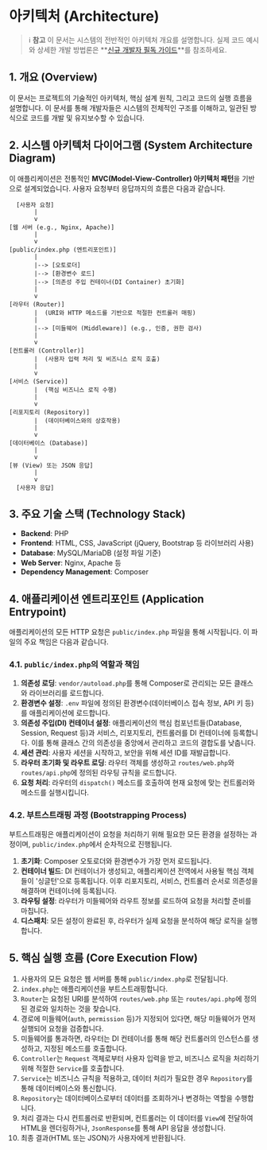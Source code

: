 # 아키텍처 (Architecture)

> ℹ️ **참고**
> 이 문서는 시스템의 전반적인 아키텍처 개요를 설명합니다.
> 실제 코드 예시와 상세한 개발 방법론은 **[신규 개발자 필독 가이드](./DEVELOPER_GUIDE.md)**를 참조하세요.

## 1. 개요 (Overview)

이 문서는 프로젝트의 기술적인 아키텍처, 핵심 설계 원칙, 그리고 코드의 실행 흐름을 설명합니다. 이 문서를 통해 개발자들은 시스템의 전체적인 구조를 이해하고, 일관된 방식으로 코드를 개발 및 유지보수할 수 있습니다.

## 2. 시스템 아키텍처 다이어그램 (System Architecture Diagram)

이 애플리케이션은 전통적인 **MVC(Model-View-Controller) 아키텍처 패턴**을 기반으로 설계되었습니다. 사용자 요청부터 응답까지의 흐름은 다음과 같습니다.

```
  [사용자 요청]
       |
       v
[웹 서버 (e.g., Nginx, Apache)]
       |
       v
[public/index.php (엔트리포인트)]
       |
       |--> [오토로더]
       |--> [환경변수 로드]
       |--> [의존성 주입 컨테이너(DI Container) 초기화]
       |
       v
[라우터 (Router)]
       |  (URI와 HTTP 메소드를 기반으로 적절한 컨트롤러 매핑)
       |
       |--> [미들웨어 (Middleware)] (e.g., 인증, 권한 검사)
       |
       v
[컨트롤러 (Controller)]
       |  (사용자 입력 처리 및 비즈니스 로직 호출)
       |
       v
[서비스 (Service)]
       |  (핵심 비즈니스 로직 수행)
       |
       v
[리포지토리 (Repository)]
       |  (데이터베이스와의 상호작용)
       |
       v
[데이터베이스 (Database)]
       |
       v
[뷰 (View) 또는 JSON 응답]
       |
       v
  [사용자 응답]

```

## 3. 주요 기술 스택 (Technology Stack)

-   **Backend**: PHP
-   **Frontend**: HTML, CSS, JavaScript (jQuery, Bootstrap 등 라이브러리 사용)
-   **Database**: MySQL/MariaDB (설정 파일 기준)
-   **Web Server**: Nginx, Apache 등
-   **Dependency Management**: Composer

## 4. 애플리케이션 엔트리포인트 (Application Entrypoint)

애플리케이션의 모든 HTTP 요청은 `public/index.php` 파일을 통해 시작됩니다. 이 파일의 주요 책임은 다음과 같습니다.

### 4.1. `public/index.php`의 역할과 책임

1.  **의존성 로딩**: `vendor/autoload.php`를 통해 Composer로 관리되는 모든 클래스와 라이브러리를 로드합니다.
2.  **환경변수 설정**: `.env` 파일에 정의된 환경변수(데이터베이스 접속 정보, API 키 등)를 애플리케이션에 로드합니다.
3.  **의존성 주입(DI) 컨테이너 설정**: 애플리케이션의 핵심 컴포넌트들(Database, Session, Request 등)과 서비스, 리포지토리, 컨트롤러를 DI 컨테이너에 등록합니다. 이를 통해 클래스 간의 의존성을 중앙에서 관리하고 코드의 결합도를 낮춥니다.
4.  **세션 관리**: 사용자 세션을 시작하고, 보안을 위해 세션 ID를 재발급합니다.
5.  **라우터 초기화 및 라우트 로딩**: 라우터 객체를 생성하고 `routes/web.php`와 `routes/api.php`에 정의된 라우팅 규칙을 로드합니다.
6.  **요청 처리**: 라우터의 `dispatch()` 메소드를 호출하여 현재 요청에 맞는 컨트롤러와 메소드를 실행시킵니다.

### 4.2. 부트스트래핑 과정 (Bootstrapping Process)

부트스트래핑은 애플리케이션이 요청을 처리하기 위해 필요한 모든 환경을 설정하는 과정이며, `public/index.php`에서 순차적으로 진행됩니다.

1.  **초기화**: Composer 오토로더와 환경변수가 가장 먼저 로드됩니다.
2.  **컨테이너 빌드**: DI 컨테이너가 생성되고, 애플리케이션 전역에서 사용될 핵심 객체들이 '싱글턴'으로 등록됩니다. 이후 리포지토리, 서비스, 컨트롤러 순서로 의존성을 해결하며 컨테이너에 등록됩니다.
3.  **라우팅 설정**: 라우터가 미들웨어와 라우트 정보를 로드하여 요청을 처리할 준비를 마칩니다.
4.  **디스패치**: 모든 설정이 완료된 후, 라우터가 실제 요청을 분석하여 해당 로직을 실행합니다.

## 5. 핵심 실행 흐름 (Core Execution Flow)

1.  사용자의 모든 요청은 웹 서버를 통해 `public/index.php`로 전달됩니다.
2.  `index.php`는 애플리케이션을 부트스트래핑합니다.
3.  `Router`는 요청된 URI를 분석하여 `routes/web.php` 또는 `routes/api.php`에 정의된 경로와 일치하는 것을 찾습니다.
4.  경로에 미들웨어(`auth`, `permission` 등)가 지정되어 있다면, 해당 미들웨어가 먼저 실행되어 요청을 검증합니다.
5.  미들웨어를 통과하면, 라우터는 DI 컨테이너를 통해 해당 컨트롤러의 인스턴스를 생성하고, 지정된 메소드를 호출합니다.
6.  `Controller`는 `Request` 객체로부터 사용자 입력을 받고, 비즈니스 로직을 처리하기 위해 적절한 `Service`를 호출합니다.
7.  `Service`는 비즈니스 규칙을 적용하고, 데이터 처리가 필요한 경우 `Repository`를 통해 데이터베이스와 통신합니다.
8.  `Repository`는 데이터베이스로부터 데이터를 조회하거나 변경하는 역할을 수행합니다.
9.  처리 결과는 다시 컨트롤러로 반환되며, 컨트롤러는 이 데이터를 `View`에 전달하여 HTML을 렌더링하거나, `JsonResponse`를 통해 API 응답을 생성합니다.
10. 최종 결과(HTML 또는 JSON)가 사용자에게 반환됩니다.